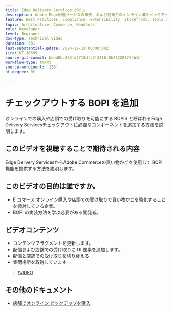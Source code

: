 ```yaml
---
title: Edge Delivery Services ボピス
description: Adobe Edge配信サービスの概要、および店舗でのオンライン購入ピックアップ機能または BOPIS 機能を追加してチェックアウトする方法を説明します。
feature: Best Practices, Compliance, Extensibility, Storefront, Tools and External Services
topic: Architecture, Commerce, Headless
role: Developer
level: Beginner
doc-type: Technical Video
duration: 331
last-substantial-update: 2024-12-19T00:00:00Z
jira: KT-16699
source-git-commit: bbed0bc863fd77184fc7f4416f0b7f2287764b1d
workflow-type: tm+mt
source-wordcount: '136'
ht-degree: 0%

---
```


# チェックアウトする BOPI を追加

オンラインでの購入や店頭での受け取りを可能にする BOPIS と呼ばれるEdge Delivery Servicesチェックアウトに必要なコンポーネントを追加する方法を説明します。

## このビデオを視聴することで期待される内容

Edge Delivery ServicesからAdobe Commerceの買い物かごを使用して BOPI 機能を提供する方法を説明します。

## このビデオの目的は誰ですか。

* E コマース オンライン購入や店頭での受け取りで買い物かごを強化することを検討している企業。
* BOPI の実装方法を学ぶ必要がある開発者。

## ビデオコンテンツ

* コンテンツフラグメントを更新します。
* 配信および店舗での受け取りに UI 要素を追加します。
* 配信と店舗での受け取りを切り替える
* 集荷場所を取得しています

>[!VIDEO](https://video.tv.adobe.com/v/3441699?learn=on)

## その他のドキュメント

* [ 店舗でオンライン ピックアップを購入 ](https://experienceleague.adobe.com/developer/commerce/storefront/dropins/checkout/tutorials/buy-online-pickup-in-store/)
